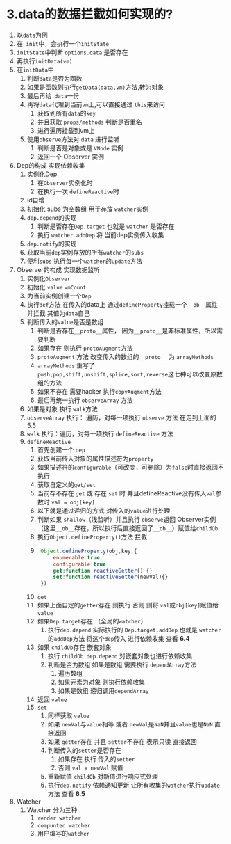 # 3.data的数据拦截如何实现的?

1.  以`data`为例
2.  在`_init`中，会执行一个`initState`
3.  `initState`中判断 `options.data` 是否存在
4.  再执行`initData(vm)`
5.  在`initData`中
    1.  判断`data`是否为函数
    2.  如果是函数则执行`getData(data,vm)`方法,转为对象
    3.  最后再给`_data`一份
    4.  再将`data`代理到当前`vm`上,可以直接通过 `this`来访问
        1.  获取到所有`data`的`key`
        2.  并且获取 `props/methods` 判断是否重名
        3.  进行遍历挂载到vm上
    5.  使用`observe`方法对 `data` 进行监听
        1.  判断是否是对象或是 `VNode` 实例
        2.  返回一个 Observer 实例
6.  Dep的构成 实现依赖收集
    1.  实例化Dep
        1.  在`Observer`实例化时
        2.  在执行一次 `defineReactive`时
    2.  id自增
    3.  初始化 subs 为空数组 用于存放 `watcher`实例
    4.  `dep.depend`的实现
        1.  判断是否存在`Dep.target` 也就是 `watcher` 是否存在
        2.  执行 `watcher.addDep` 将 当前dep实例传入收集
    5.  `dep.notify`的实现
       1. 获取当前`dep`实例存放的所有`watcher`的`subs`
       2. 便利`subs` 执行每一个`watcher`的`update`方法
7.  Observer的构成 实现数据监听
    1.  实例化`Observer`
    2.  初始化 `value` `vmCount`
    3.  为当前实例创建一个`Dep`
    4.  执行`def`方法 在传入的data上 通过`defineProperty`挂载一个`__ob__`属性 并拦截 其值为`data`自己
    5.  判断传入的`value`是否是数组
        1.  判断是否存在`__proto__`属性， 因为`__proto__`是非标准属性，所以需要判断
        2.  如果存在 则执行 `protoAugment`方法
        3.  `protoAugment` 方法 改变传入的数组的`__proto__` 为 `arrayMethods`
        4.  `arrayMethods` 重写了 `push,pop,shift,unshift,splice,sort,reverse`这七种可以改变原数组的方法
        5.  如果不存在 需要hacker 执行`copyAugment`方法
        6.  最后再统一执行 `observeArray` 方法
    6.  如果是对象 执行 `walk`方法
    7.  `observeArray` 执行： 遍历，对每一项执行 `observe` 方法 在走到上面的 5.5
    8.  `walk` 执行：遍历，对每一项执行 `defineReactive` 方法
    9.  `defineReactive`
        1.  首先创建一个 `dep`
        2.  获取当前传入对象的属性描述符为`property`
        3.  如果描述符的`configurable`（可改变，可删除）为`false`时直接返回不执行 
        4.  获取自定义的`get/set`
        5.  当前存不存在 `get` 或 存在 `set` 时 并且defineReactive没有传入`val`参数时 `val = obj[key]`
        6.  以下就是通过递归的方式 对传入的`value`进行处理
        7.  判断如果 `shallow`（浅监听）并且执行 `observe`返回 Observer实例（这里`__ob__`存在，所以执行后直接返回了`__ob__`）赋值给`childOb`
        8.  执行`Object.defineProperty()`方法 拦截
        9. ```js
            Object.defineProperty(obj,key,{
                enumerable:true,
                configurable:true
                get:function reactiveGetter() {}
                set:function reactiveSetter(newVal){}
            })
            ```
        10. `get` 
           1.  如果上面自定的`getter`存在 则执行 否则 则将 `val`或`obj[key]`赋值给`value`
           2.  如果`Dep.target`存在 （全局的`watcher`）
               1.  执行`dep.depend` 实际执行的 `Dep.target.addDep` 也就是 `watcher`的`addDep`方法 将这个`dep`传入 进行依赖收集 查看 **6.4**
           3.  如果 `childOb`存在 嵌套对象
               1.  执行 `childOb.dep.depend`  对嵌套对象也进行依赖收集
               2.  判断是否为数组 如果是数组 需要执行 `dependArray`方法
                   1.  遍历数组
                   2.  如果元素为对象 则执行依赖收集
                   3.  如果是数组 递归调用`dependArray`
           4.  返回 `value`
        11. `set`
            1.  同样获取 `value`
            2.  如果 `newVal`与`value`相等 或者 `newVal`是`NaN`并且`value`也是`NaN` 直接返回
            3.  如果 `getter`存在 并且 `setter`不存在 表示只读 直接返回
            4.  判断传入的`setter`是否存在
                1.  如果存在 执行 传入的`setter`
                2.  否则 `val = newVal` 赋值
            5.  重新赋值 `childOb` 对新值进行响应式处理
            6.  执行`dep.notify` 依赖通知更新 让所有收集的`watcher`执行`update`方法 查看 **6.5**
8. Watcher
   1.  Watcher 分为三种
       1.  `render watcher`
       2.  `compunted watcher`
       3.  用户编写的`watcher`


